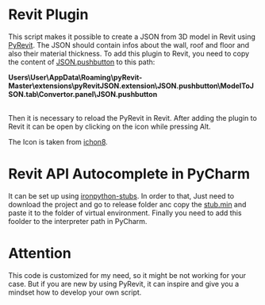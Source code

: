 # Revit Plugin
This script makes it possible to create a JSON from 3D model in Revit using [PyRevit](https://github.com/eirannejad/pyRevit). The JSON should
contain infos about the wall, roof and floor and also their material thickness.
To add this plugin to Revit, you need to copy the content of [JSON.pushbutton](JSON.pushbutton)
to this path:


**Users\User\AppData\Roaming\pyRevit-Master\extensions\pyRevitJSON.extension\JSON.pushbutton\ModelToJSON.tab\Convertor.panel\JSON.pushbutton**


<br />
Then it is necessary to reload the PyRevit in Revit. After adding the plugin to Revit it can be open by clicking on the icon while pressing Alt.

The Icon is taken from [ichon8](https://icons8.com/).

# Revit API Autocomplete in PyCharm 
It can be set up using [ironpython-stubs](https://github.com/gtalarico/ironpython-stubs). In order to that, Just need to download the project and go to release folder anc copy the [stub.min](https://github.com/gtalarico/ironpython-stubs/tree/master/release/stubs.min)
and paste it to the folder of virtual environment. Finally you need to add this foolder to the interpreter path in PyCharm. 

# Attention
This code is customized for my need, so it might be not working for your case. But if you are new by using PyRevit, it can inspire and give you a mindset how to develop your own script.
